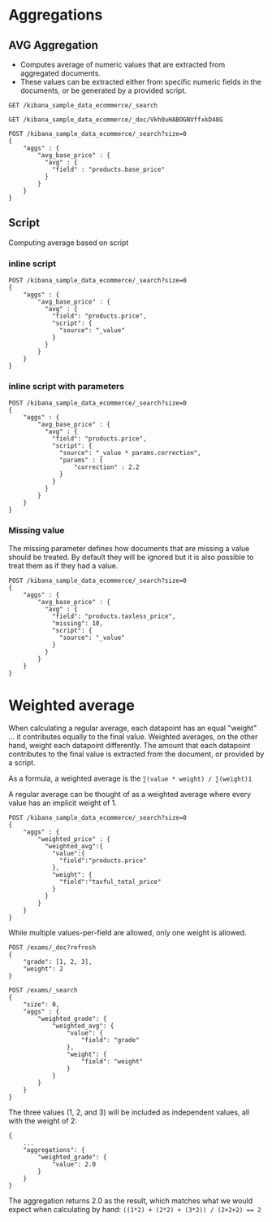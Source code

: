 # Aggregations

## AVG Aggregation

- Computes average of numeric values that are extracted from aggregated documents.
- These values can be extracted either from specific numeric fields in the documents, or be generated by a provided script.

```
GET /kibana_sample_data_ecommerce/_search

GET /kibana_sample_data_ecommerce/_doc/Vkh0uHABOGNVffxkD48G

POST /kibana_sample_data_ecommerce/_search?size=0
{
    "aggs" : {
        "avg_base_price" : { 
          "avg" : { 
            "field" : "products.base_price"
          }
        }
    }
}
```

## Script

Computing average based on script

### inline script

```
POST /kibana_sample_data_ecommerce/_search?size=0
{
    "aggs" : {
        "avg_base_price" : {
          "avg" : { 
            "field": "products.price", 
            "script": {
              "source": "_value"
            }
          }
        }
    }
}
```


### inline script with parameters
```
POST /kibana_sample_data_ecommerce/_search?size=0
{
    "aggs" : {
        "avg_base_price" : {
          "avg" : { 
            "field": "products.price", 
            "script": {
              "source": "_value * params.correction", 
              "params" : {
                  "correction" : 2.2
              }
            }
          }
        }
    }
}
```

### Missing value
The missing parameter defines how documents that are missing a value should be treated. By default they will be ignored but it is also possible to treat them as if they had a value.

```
POST /kibana_sample_data_ecommerce/_search?size=0
{
    "aggs" : {
        "avg_base_price" : {
          "avg" : { 
            "field": "products.taxless_price", 
            "missing": 10, 
            "script": {
              "source": "_value"
            }
          }
        }
    }
}
```


# Weighted average

When calculating a regular average, each datapoint has an equal "weight" …​ it contributes equally to the final value. Weighted averages, on the other hand, weight each datapoint differently. The amount that each datapoint contributes to the final value is extracted from the document, or provided by a script.

As a formula, a weighted average is the ```∑(value * weight) / ∑(weight)1```

A regular average can be thought of as a weighted average where every value has an implicit weight of 1.

```
POST /kibana_sample_data_ecommerce/_search?size=0
{
    "aggs" : {
        "weighted_price" : {
          "weighted_avg":{
            "value":{
              "field":"products.price"
            },
            "weight": {
              "field":"taxful_total_price"
            }
          }
        }  
    }
}
```


While multiple values-per-field are allowed, only one weight is allowed.

```
POST /exams/_doc?refresh
{
    "grade": [1, 2, 3],
    "weight": 2
}

POST /exams/_search
{
    "size": 0,
    "aggs" : {
        "weighted_grade": {
            "weighted_avg": {
                "value": {
                    "field": "grade"
                },
                "weight": {
                    "field": "weight"
                }
            }
        }
    }
}
```

The three values (1, 2, and 3) will be included as independent values, all with the weight of 2:

```
{
    ...
    "aggregations": {
        "weighted_grade": {
            "value": 2.0
        }
    }
}

```

The aggregation returns 2.0 as the result, which matches what we would expect when calculating by hand:
```((1*2) + (2*2) + (3*2)) / (2+2+2) == 2```


